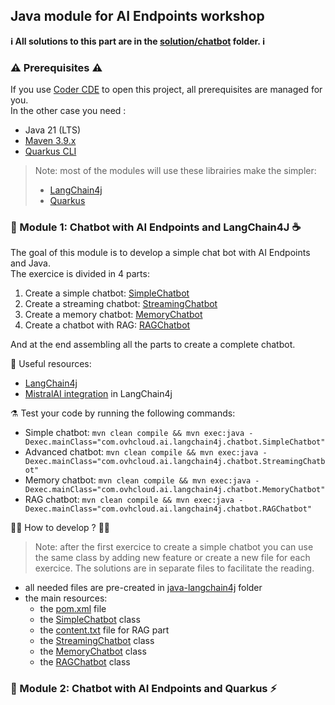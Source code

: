 ## Java module for AI Endpoints workshop

**ℹ️ All solutions to this part are in the [solution/chatbot](../../solutions/chatbot/) folder. ℹ️**

### ⚠️ Prerequisites ⚠️

If you use [Coder CDE](https://coder.com/) to open this project, all prerequisites are managed for you.  
In the other case you need : 
 - Java 21 (LTS)
 - [Maven 3.9.x](https://maven.apache.org/download.cgi)
 - [Quarkus CLI](https://quarkus.io/guides/cli-tooling)

> Note: most of the modules will use these librairies make the simpler: 
>  - [LangChain4j](https://docs.langchain4j.dev/intro/)
>  - [Quarkus](https://quarkus.io/)

### 🤖 Module 1: Chatbot with AI Endpoints and LangChain4J ☕️

The goal of this module is to develop a simple chat bot with AI Endpoints and Java.  
The exercice is divided in 4 parts:
1. Create a simple chatbot: [SimpleChatbot](./java-langchain4j/src/main/java/com/ovhcloud/ai/langchain4j/chatbot/SimpleChatbot.java)
1. Create a streaming chatbot: [StreamingChatbot](./java-langchain4j/src/main/java/com/ovhcloud/ai/langchain4j/chatbot/StreamingChatbot.java)
1. Create a memory chatbot: [MemoryChatbot](./java-langchain4j/src/main/java/com/ovhcloud/ai/langchain4j/chatbot/MemoryChatbot.java)
1. Create a chatbot with RAG: [RAGChatbot](./java-langchain4j/src/main/java/com/ovhcloud/ai/langchain4j/chatbot/RAGChatbot.java)

And at the end assembling all the parts to create a complete chatbot.

🔗 Useful resources:
 - [LangChain4j](https://docs.langchain4j.dev/get-started)
 - [MistralAI integration](https://docs.langchain4j.dev/integrations/language-models/mistral-ai) in LangChain4j

⚗️ Test your code by running the following commands: 
 - Simple chatbot: `mvn clean compile && mvn exec:java -Dexec.mainClass="com.ovhcloud.ai.langchain4j.chatbot.SimpleChatbot"`
 - Advanced chatbot: `mvn clean compile && mvn exec:java -Dexec.mainClass="com.ovhcloud.ai.langchain4j.chatbot.StreamingChatbot"`
 - Memory chatbot: `mvn clean compile && mvn exec:java -Dexec.mainClass="com.ovhcloud.ai.langchain4j.chatbot.MemoryChatbot"`
 - RAG chatbot: `mvn clean compile && mvn exec:java -Dexec.mainClass="com.ovhcloud.ai.langchain4j.chatbot.RAGChatbot"`

👩‍💻 How to develop ? 🧑‍💻

>Note: after the first exercice to create a simple chatbot you can use the same class by adding new feature or create a new file for each exercice.
>The solutions are in separate files to facilitate the reading.

  - all needed files are pre-created in [java-langchain4j](./java-langchain4j/) folder
  - the main resources:
    - the [pom.xml](./java-langchain4j/pom.xml) file
    - the [SimpleChatbot](./java-langchain4j/src/main/java/com/ovhcloud/ai/langchain4j/chatbot/SimpleChatbot.java) class
    - the [content.txt](./java-langchain4j/src/resources/rag-files/content.txt) file for RAG part
    - the [StreamingChatbot](./java-langchain4j/src/main/java/com/ovhcloud/ai/langchain4j/chatbot/StreamingChatbot.java) class
    - the [MemoryChatbot](./java-langchain4j/src/main/java/com/ovhcloud/ai/langchain4j/chatbot/MemoryChatbot.java) class
    - the [RAGChatbot](./java-langchain4j/src/main/java/com/ovhcloud/ai/langchain4j/chatbot/RAGChatbot.java) class

### 🤖 Module 2: Chatbot with AI Endpoints and Quarkus ⚡️